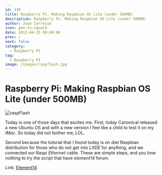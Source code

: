 ```yaml
---
id: 139
title: Raspberry Pi. Making Raspbian OS Lite (under 500MB)
description: Raspberry Pi. Making Raspbian OS Lite (under 500MB)
author: Jose Cerrejon
icon: pen-to-square
date: 2013-04-25 09:40:00
prev: /
next: false
category:
  - Raspberry PI
tag:
  - Raspberry PI
image: /images/raspflash.jpg
---
```


# Raspberry Pi: Making Raspbian OS Lite (under 500MB)

![raspFlash](/images/raspflash.jpg)

Today is one of those days that excites me. First, today Canonical released a new Ubuntu OS and with a new version I feel like a child to test it on my *iMac*. So today did not bother me, LOL.

Second because the tutorial that I found today is on diet Raspbian distribution for those who do not get into *LXDE* for anything, and we connected our Raspi *Ethernet* cable. These are simple steps, and you lose nothing to try the script that have *element14* forum.

Link: [Element14](http://www.element14.com/community/blogs/mirandasoft/2013/04/20/raspberry-pi-making-raspbian-os-lite-under-500mb)